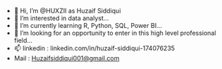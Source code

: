 - 👋 Hi, I’m @HUXZII as Huzaif Siddiqui
- 👀 I’m interested in data analyst...
- 🌱 I’m currently learning R, Python, SQL, Power BI...
- 💞️ I’m looking for an opportunity to enter in this high level professional field...
- 📫 linkedin : linkedin.com/in/huzaif-siddiqui-174076235
- Mail : Huzaifsiddiqui001@gmail.com

<!---
HUXZII/HUXZII is a ✨ special ✨ repository because its `README.md` (this file) appears on your GitHub profile.
You can click the Preview link to take a look at your changes.
--->
